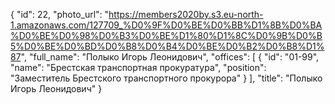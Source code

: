 {
    "id": 22,
    "photo_url": "https://members2020by.s3.eu-north-1.amazonaws.com/127709_%D0%9F%D0%BE%D0%BB%D1%8B%D0%BA%D0%BE%D0%98%D0%B3%D0%BE%D1%80%D1%8C%D0%9B%D0%B5%D0%BE%D0%BD%D0%B8%D0%B4%D0%BE%D0%B2%D0%B8%D1%87",
    "full_name": "Полыко Игорь Леонидович",
    "offices": [
        {
            "id": "01-99",
            "name": "Брестская транспортная прокуратура",
            "position": "Заместитель Брестского транспортного прокурора"
        }
    ],
    "title": "Полыко Игорь Леонидович"
}